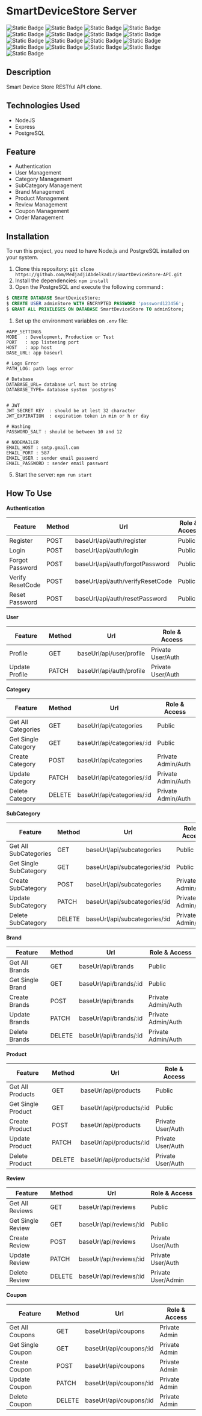 # SmartDeviceStore Server
![Static Badge](https://img.shields.io/badge/19.4.0-Node.Js-green)
![Static Badge](https://img.shields.io/badge/4.18.2-Express.Js-blue)
![Static Badge](https://img.shields.io/badge/8.11.3-pg-blue)
![Static Badge](https://img.shields.io/badge/6.33.0-sequelize-blue)
![Static Badge](https://img.shields.io/badge/0.32.6-sharp-red)
![Static Badge](https://img.shields.io/badge/1.6.6-slugify-red)
![Static Badge](https://img.shields.io/badge/1.6.6-swagger--ui--express-red)
![Static Badge](https://img.shields.io/badge/9.0.1-uuid-red)
![Static Badge](https://img.shields.io/badge/3.10.0-winston-red)
![Static Badge](https://img.shields.io/badge/3.0.1-nodemon-red)
![Static Badge](https://img.shields.io/badge/2.8.5-cors-red)
![Static Badge](https://img.shields.io/badge/16.3.1-dotenv-red)
![Static Badge](https://img.shields.io/badge/7.0.1-express--validator-red)
![Static Badge](https://img.shields.io/badge/5.1.1-bcrypt-red)
![Static Badge](https://img.shields.io/badge/9.0.2-jsonwebtoken-red)
![Static Badge](https://img.shields.io/badge/6.9.6-nodemailer-red)
![Static Badge](https://img.shields.io/badge/1.4.5--lts.1-multer-red)

## Description
Smart Device Store RESTful API clone.

## Technologies Used 
- NodeJS
- Express
- PostgreSQL 

## Feature
  - Authentication
  - User Management
  - Category Management
  - SubCategory Management
  - Brand Management
  - Product Management
  - Review Management
  - Coupon Management
  - Order Management

## Installation

To run this project, you need to have Node.js and PostgreSQL installed on your system.

1. Clone this repository: `git clone https://github.com/MedjadjiAbdelkadir/SmartDeviceStore-API.git`
2. Install the dependencies: `npm install`
3. Open the PostgreSQL and execute the following command :
```sql
$ CREATE DATABASE SmartDeviceStore;
$ CREATE USER adminStore WITH ENCRYPTED PASSWORD 'password123456';
$ GRANT ALL PRIVILEGES ON DATABASE SmartDeviceStore TO adminStore;
```
1. Set up the environment variables on `.env` file:

```env
#APP_SETTINGS
MODE   : Development, Production or Test
PORT   : app listening port
HOST   : app host
BASE_URL: app baseurl

# Logs Error
PATH_LOG: path logs error

# Database 
DATABASE_URL= database url must be string
DATABASE_TYPE= database system 'postgres'


# JWT  
JWT_SECRET_KEY  : should be at lest 32 character
JWT_EXPIRATION  : expiration token in min or h or day

# Hashing  
PASSWORD_SALT : should be between 10 and 12

# NODEMAILER
EMAIL_HOST : smtp.gmail.com
EMAIL_PORT : 587
EMAIL_USER : sender email password
EMAIL_PASSWORD : sender email password

```
5. Start the server: `npm run start`

## How To Use 
<b>Authentication</b>

| Feature                 | Method |                Url                 |     Role & Access    |
|-------------------------|--------|------------------------------------|----------------------|
| Register                | POST   | baseUrl/api/auth/register          | Public               |
| Login                   | POST   | baseUrl/api/auth/login             | Public               |
| Forgot Password         | POST   | baseUrl/api/auth/forgotPassword    | Public               |
| Verify ResetCode        | POST   | baseUrl/api/auth/verifyResetCode   | Public               |
| Reset Password          | POST   | baseUrl/api/auth/resetPassword     | Public               |


<b>User</b>

| Feature                 | Method |                Url                 |     Role & Access    |
|-------------------------|--------|------------------------------------|----------------------|
| Profile                 | GET    | baseUrl/api/user/profile           | Private User/Auth    |
| Update Profile          | PATCH  | baseUrl/api/auth/profile           | Private User/Auth    |

<b>Category</b>

| Feature                 | Method |                Url                 |     Role & Access    |
|-------------------------|--------|------------------------------------|----------------------|
| Get All Categories      | GET    | baseUrl/api/categories             | Public               |
| Get Single Category     | GET    | baseUrl/api/categories/:id         | Public               |
| Create Category         | POST   | baseUrl/api/categories             | Private Admin/Auth   |
| Update Category         | PATCH  | baseUrl/api/categories/:id         | Private Admin/Auth   |
| Delete Category         | DELETE | baseUrl/api/categories/:id         | Private Admin/Auth   |

<b>SubCategory</b>

| Feature                 | Method |                Url                 |     Role & Access    |
|-------------------------|--------|------------------------------------|----------------------|
| Get All SubCategories   | GET    | baseUrl/api/subcategories          | Public               |
| Get Single SubCategory  | GET    | baseUrl/api/subcategories/:id      | Public               |
| Create SubCategory      | POST   | baseUrl/api/subcategories          | Private Admin/Auth   |
| Update SubCategory      | PATCH  | baseUrl/api/subcategories/:id      | Private Admin/Auth   |
| Delete SubCategory      | DELETE | baseUrl/api/subcategories/:id      | Private Admin/Auth   |

<b>Brand</b>

| Feature                 | Method |                Url                 |     Role & Access    |
|-------------------------|--------|------------------------------------|----------------------|
| Get All Brands          | GET    | baseUrl/api/brands                 | Public               |
| Get Single Brand        | GET    | baseUrl/api/brands/:id             | Public               |
| Create Brands           | POST   | baseUrl/api/brands                 | Private Admin/Auth   |
| Update Brands           | PATCH  | baseUrl/api/brands/:id             | Private Admin/Auth   |
| Delete Brands           | DELETE | baseUrl/api/brands/:id             | Private Admin/Auth   |

<b>Product</b>

| Feature                 | Method |                Url                 |     Role & Access    |
|-------------------------|--------|------------------------------------|----------------------|
| Get All Products        | GET    | baseUrl/api/products               | Public               |
| Get Single Product      | GET    | baseUrl/api/products/:id           | Public               |
| Create Product          | POST   | baseUrl/api/products               | Private User/Auth    |
| Update Product          | PATCH  | baseUrl/api/products/:id           | Private User/Auth    |
| Delete Product          | DELETE | baseUrl/api/products/:id           | Private User/Auth    |

<b>Review</b>

| Feature                 | Method |                Url                 |     Role & Access    |
|-------------------------|--------|------------------------------------|----------------------|
| Get All Reviews         | GET    | baseUrl/api/reviews                | Public               |
| Get Single Review       | GET    | baseUrl/api/reviews/:id            | Public               |
| Create Review           | POST   | baseUrl/api/reviews                | Private User/Auth    |
| Update Review           | PATCH  | baseUrl/api/reviews/:id            | Private User/Auth    |
| Delete Review           | DELETE | baseUrl/api/reviews/:id            | Private User/Admin   |

<b>Coupon</b>

| Feature                 | Method |                Url                 |     Role & Access    |
|-------------------------|--------|------------------------------------|----------------------|
| Get All Coupons         | GET    | baseUrl/api/coupons                | Private Admin        |
| Get Single Coupon       | GET    | baseUrl/api/coupons/:id            | Private Admin        |
| Create Coupon           | POST   | baseUrl/api/coupons                | Private Admin        |
| Update Coupon           | PATCH  | baseUrl/api/coupons/:id            | Private Admin        |
| Delete Coupon           | DELETE | baseUrl/api/coupons/:id            | Private Admin        |

